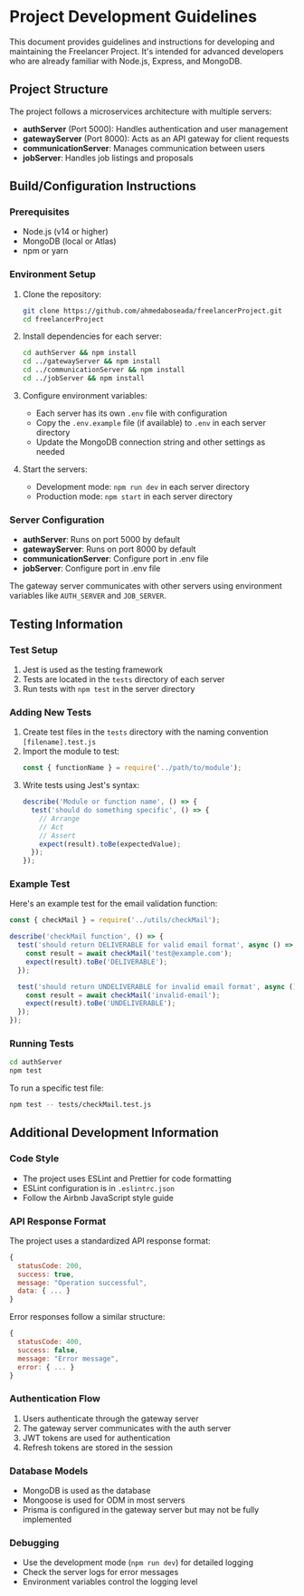 # Project Development Guidelines

This document provides guidelines and instructions for developing and maintaining the Freelancer Project. It's intended for advanced developers who are already familiar with Node.js, Express, and MongoDB.

## Project Structure

The project follows a microservices architecture with multiple servers:

- **authServer** (Port 5000): Handles authentication and user management
- **gatewayServer** (Port 8000): Acts as an API gateway for client requests
- **communicationServer**: Manages communication between users
- **jobServer**: Handles job listings and proposals

## Build/Configuration Instructions

### Prerequisites

- Node.js (v14 or higher)
- MongoDB (local or Atlas)
- npm or yarn

### Environment Setup

1. Clone the repository:
   ```bash
   git clone https://github.com/ahmedaboseada/freelancerProject.git
   cd freelancerProject
   ```

2. Install dependencies for each server:
   ```bash
   cd authServer && npm install
   cd ../gatewayServer && npm install
   cd ../communicationServer && npm install
   cd ../jobServer && npm install
   ```

3. Configure environment variables:
   - Each server has its own `.env` file with configuration
   - Copy the `.env.example` file (if available) to `.env` in each server directory
   - Update the MongoDB connection string and other settings as needed

4. Start the servers:
   - Development mode: `npm run dev` in each server directory
   - Production mode: `npm start` in each server directory

### Server Configuration

- **authServer**: Runs on port 5000 by default
- **gatewayServer**: Runs on port 8000 by default
- **communicationServer**: Configure port in .env file
- **jobServer**: Configure port in .env file

The gateway server communicates with other servers using environment variables like `AUTH_SERVER` and `JOB_SERVER`.

## Testing Information

### Test Setup

1. Jest is used as the testing framework
2. Tests are located in the `tests` directory of each server
3. Run tests with `npm test` in the server directory

### Adding New Tests

1. Create test files in the `tests` directory with the naming convention `[filename].test.js`
2. Import the module to test:
   ```javascript
   const { functionName } = require('../path/to/module');
   ```
3. Write tests using Jest's syntax:
   ```javascript
   describe('Module or function name', () => {
     test('should do something specific', () => {
       // Arrange
       // Act
       // Assert
       expect(result).toBe(expectedValue);
     });
   });
   ```

### Example Test

Here's an example test for the email validation function:

```javascript
const { checkMail } = require('../utils/checkMail');

describe('checkMail function', () => {
  test('should return DELIVERABLE for valid email format', async () => {
    const result = await checkMail('test@example.com');
    expect(result).toBe('DELIVERABLE');
  });

  test('should return UNDELIVERABLE for invalid email format', async () => {
    const result = await checkMail('invalid-email');
    expect(result).toBe('UNDELIVERABLE');
  });
});
```

### Running Tests

```bash
cd authServer
npm test
```

To run a specific test file:

```bash
npm test -- tests/checkMail.test.js
```

## Additional Development Information

### Code Style

- The project uses ESLint and Prettier for code formatting
- ESLint configuration is in `.eslintrc.json`
- Follow the Airbnb JavaScript style guide

### API Response Format

The project uses a standardized API response format:

```javascript
{
  statusCode: 200,
  success: true,
  message: "Operation successful",
  data: { ... }
}
```

Error responses follow a similar structure:

```javascript
{
  statusCode: 400,
  success: false,
  message: "Error message",
  error: { ... }
}
```

### Authentication Flow

1. Users authenticate through the gateway server
2. The gateway server communicates with the auth server
3. JWT tokens are used for authentication
4. Refresh tokens are stored in the session

### Database Models

- MongoDB is used as the database
- Mongoose is used for ODM in most servers
- Prisma is configured in the gateway server but may not be fully implemented

### Debugging

- Use the development mode (`npm run dev`) for detailed logging
- Check the server logs for error messages
- Environment variables control the logging level